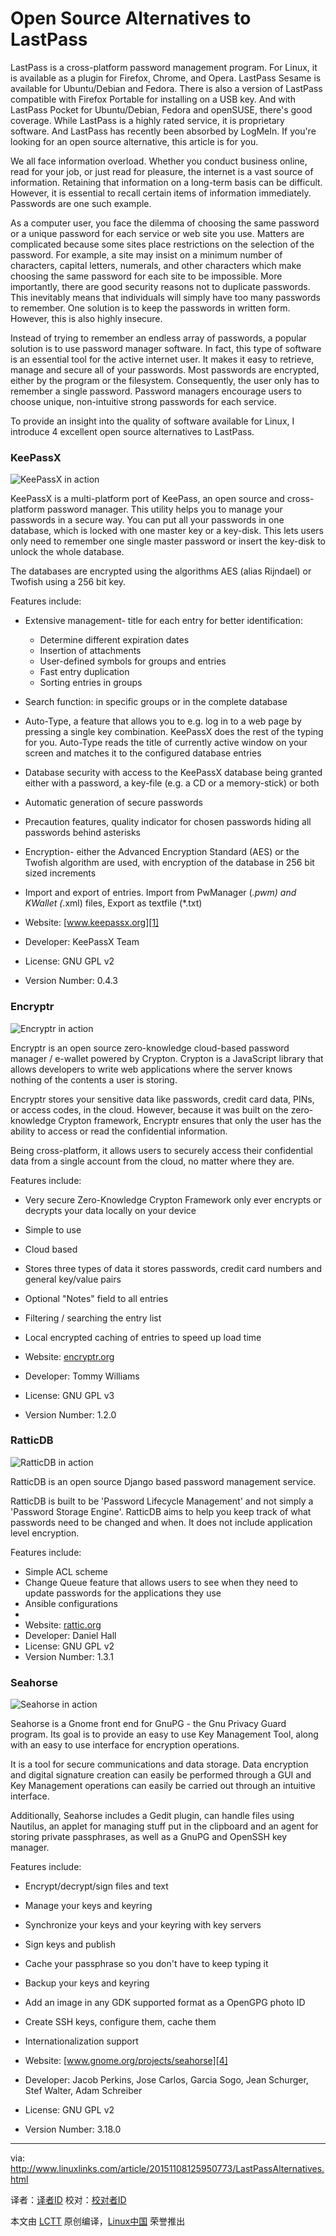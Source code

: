 Open Source Alternatives to LastPass
================================================================================
LastPass is a cross-platform password management program. For Linux, it is available as a plugin for Firefox, Chrome, and Opera. LastPass Sesame is available for Ubuntu/Debian and Fedora. There is also a version of LastPass compatible with Firefox Portable for installing on a USB key. And with LastPass Pocket for Ubuntu/Debian, Fedora and openSUSE, there's good coverage. While LastPass is a highly rated service, it is proprietary software. And LastPass has recently been absorbed by LogMeIn. If you're looking for an open source alternative, this article is for you.

We all face information overload. Whether you conduct business online, read for your job, or just read for pleasure, the internet is a vast source of information. Retaining that information on a long-term basis can be difficult. However, it is essential to recall certain items of information immediately. Passwords are one such example.

As a computer user, you face the dilemma of choosing the same password or a unique password for each service or web site you use. Matters are complicated because some sites place restrictions on the selection of the password. For example, a site may insist on a minimum number of characters, capital letters, numerals, and other characters which make choosing the same password for each site to be impossible. More importantly, there are good security reasons not to duplicate passwords. This inevitably means that individuals will simply have too many passwords to remember. One solution is to keep the passwords in written form. However, this is also highly insecure.

Instead of trying to remember an endless array of passwords, a popular solution is to use password manager software. In fact, this type of software is an essential tool for the active internet user. It makes it easy to retrieve, manage and secure all of your passwords. Most passwords are encrypted, either by the program or the filesystem. Consequently, the user only has to remember a single password. Password managers encourage users to choose unique, non-intuitive strong passwords for each service.

To provide an insight into the quality of software available for Linux, I introduce 4 excellent open source alternatives to LastPass. 

### KeePassX ###

![KeePassX in action](http://www.linuxlinks.com/portal/content/reviews/Utilities/Screenshot-KeePassX.png)

KeePassX is a multi-platform port of KeePass, an open source and cross-platform password manager. This utility helps you to manage your passwords in a secure way. You can put all your passwords in one database, which is locked with one master key or a key-disk. This lets users only need to remember one single master password or insert the key-disk to unlock the whole database.

The databases are encrypted using the algorithms AES (alias Rijndael) or Twofish using a 256 bit key.

Features include:

- Extensive management- title for each entry for better identification:
    - Determine different expiration dates
    - Insertion of attachments
    - User-defined symbols for groups and entries
    - Fast entry duplication
    - Sorting entries in groups
- Search function: in specific groups or in the complete database
- Auto-Type, a feature that allows you to e.g. log in to a web page by pressing a single key combination. KeePassX does the rest of the typing for you. Auto-Type reads the title of currently active window on your screen and matches it to the configured database entries
- Database security with access to the KeePassX database being granted either with a password, a key-file (e.g. a CD or a memory-stick) or both
- Automatic generation of secure passwords
- Precaution features, quality indicator for chosen passwords hiding all passwords behind asterisks
- Encryption- either the Advanced Encryption Standard (AES) or the Twofish algorithm are used, with encryption of the database in 256 bit sized increments
- Import and export of entries. Import from PwManager (*.pwm) and KWallet (*.xml) files, Export as textfile (*.txt)

- Website: [www.keepassx.org][1]
- Developer: KeePassX Team
- License: GNU GPL v2
- Version Number: 0.4.3

### Encryptr ###

![Encryptr in action](http://www.linuxlinks.com/portal/content/reviews/Utilities/Screenshot-Encryptr.png)

Encryptr is an open source zero-knowledge cloud-based password manager / e-wallet powered by Crypton. Crypton is a JavaScript library that allows developers to write web applications where the server knows nothing of the contents a user is storing.

Encryptr stores your sensitive data like passwords, credit card data, PINs, or access codes, in the cloud. However, because it was built on the zero-knowledge Crypton framework, Encryptr ensures that only the user has the ability to access or read the confidential information.

Being cross-platform, it allows users to securely access their confidential data from a single account from the cloud, no matter where they are.

Features include:

- Very secure Zero-Knowledge Crypton Framework only ever encrypts or decrypts your data locally on your device
- Simple to use
- Cloud based
- Stores three types of data it stores passwords, credit card numbers and general key/value pairs
- Optional "Notes" field to all entries
- Filtering / searching the entry list
- Local encrypted caching of entries to speed up load time

- Website: [encryptr.org][2]
- Developer: Tommy Williams
- License: GNU GPL v3
- Version Number: 1.2.0

### RatticDB ###

![RatticDB in action](http://www.linuxlinks.com/portal/content/reviews/Utilities/Screenshot-RatticDB.png)

RatticDB is an open source Django based password management service.

RatticDB is built to be 'Password Lifecycle Management' and not simply a 'Password Storage Engine'. RatticDB aims to help you keep track of what passwords need to be changed and when. It does not include application level encryption.

Features include:

- Simple ACL scheme
- Change Queue feature that allows users to see when they need to update passwords for the applications they use
- Ansible configurations
- 
- Website: [rattic.org][3]
- Developer: Daniel Hall
- License: GNU GPL v2
- Version Number: 1.3.1

### Seahorse ###

![Seahorse in action](http://www.linuxlinks.com/portal/content/reviews/Security/Screenshot-Seahorse.png)

Seahorse is a Gnome front end for GnuPG - the Gnu Privacy Guard program. Its goal is to provide an easy to use Key Management Tool, along with an easy to use interface for encryption operations.

It is a tool for secure communications and data storage. Data encryption and digital signature creation can easily be performed through a GUI and Key Management operations can easily be carried out through an intuitive interface.

Additionally, Seahorse includes a Gedit plugin, can handle files using Nautilus, an applet for managing stuff put in the clipboard and an agent for storing private passphrases, as well as a GnuPG and OpenSSH key manager.

Features include:

- Encrypt/decrypt/sign files and text
- Manage your keys and keyring
- Synchronize your keys and your keyring with key servers
- Sign keys and publish
- Cache your passphrase so you don't have to keep typing it
- Backup your keys and keyring
- Add an image in any GDK supported format as a OpenGPG photo ID
- Create SSH keys, configure them, cache them
- Internationalization support

- Website: [www.gnome.org/projects/seahorse][4]
- Developer: Jacob Perkins, Jose Carlos, Garcia Sogo, Jean Schurger, Stef Walter, Adam Schreiber
- License: GNU GPL v2
- Version Number: 3.18.0

--------------------------------------------------------------------------------

via: http://www.linuxlinks.com/article/20151108125950773/LastPassAlternatives.html

译者：[译者ID](https://github.com/译者ID)
校对：[校对者ID](https://github.com/校对者ID)

本文由 [LCTT](https://github.com/LCTT/TranslateProject) 原创编译，[Linux中国](https://linux.cn/) 荣誉推出

[1]:http://www.keepassx.org/
[2]:https://encryptr.org/
[3]:http://rattic.org/
[4]:http://www.gnome.org/projects/seahorse/